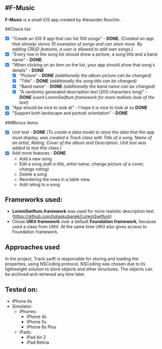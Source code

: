 #F-Music
--------
__F-Music__ is a small iOS app created by Alexander Roschin.

##Check list:

- [x] "Create an iOS 9 app that can list 100 songs" - __DONE__.  _(Created an app that already stores 10 examples of songs and can store more. By adding CRUD features, a user is allowed to add own songs.)_
- [x] "Every row in the song list should show a picture, a song title and a band name" - __DONE__.
- [x] "When clicking on an item on the list, your app should show that song's details" - __DONE__
  - [x] "Picture" - __DONE__ _(additionally the album picture can be changed)_
  - [x] "Title" - __DONE__ _(additionally the song title can be changed)_
  - [x] "Band name" - __DONE__ _(additionally the band name can be changed)_
  - [x] "A randomly generated description text (200 characters long)" - __DONE__ _(used LoremSwiftum.framework for more realistic look of the text)_
- [x] "App should be nice to look at" - I hope it is nice to look at so __DONE__
- [x] "Support both landscape and portrait orientation" - __DONE__

###Bonus items:
- [x] Unit test - __DONE__ _(To create a data model to store the data that the app must display, was created a Track class with Title of a song, Name of an artist, Rating, Cover of the album and Description. Unit test was added to test this class.)_
- [x] Add more features - __DONE__
  * Add a new song
  * Edit a song _(edit a title, artist name, change picture of a cover, change rating)_
  * Delete a song
  * Reordering the rows in a table view.
  * Add rating to a song


Frameworks used:
----------------

   * __LoremSwiftum.framework__ was used for more realistic description text. (https://github.com/lukaskubanek/LoremSwiftum)
   * Chose __UIKit framework__ over a default __Foundation framework__, because used a class from UIKit. At the same time UIKit also gives access to Foundation framework.



Approaches used
---------------

In the project, Track.swift is responsible for storing and loading the properties, using NSCoding protocol. NSCoding was chosen due to its lightweight solution to store objects and other structures. The objects can be archived and retrieved any time later.

Tested on:
----------
* iPhone 6s
* Simulator:
  * iPhones:
    * iPhone 4s
    * iPhone 5s
    * iPhone 6s Plus
  * iPads:  
    * iPad Air 2
    * iPad Retina

